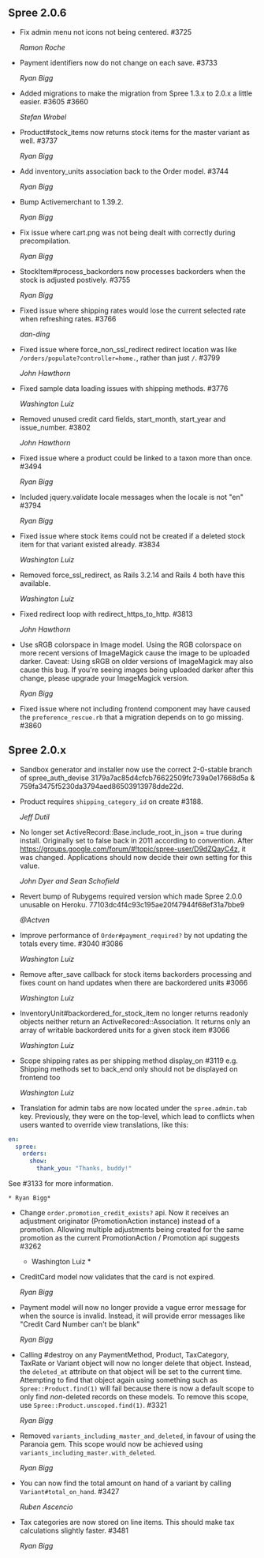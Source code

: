 ## Spree 2.0.6 ##

* Fix admin menu not icons not being centered. #3725

    *Ramon Roche*

* Payment identifiers now do not change on each save. #3733

    *Ryan Bigg*

* Added migrations to make the migration from Spree 1.3.x to 2.0.x a little easier. #3605 #3660

    *Stefan Wrobel*

* Product#stock_items now returns stock items for the master variant as well. #3737

    *Ryan Bigg*

* Add inventory_units association back to the Order model. #3744

    *Ryan Bigg*

* Bump Activemerchant to 1.39.2.

    *Ryan Bigg*

* Fix issue where cart.png was not being dealt with correctly during precompilation.

    *Ryan Bigg*

* StockItem#process_backorders now processes backorders when the stock is adjusted postively. #3755

    *Ryan Bigg*

* Fixed issue where shipping rates would lose the current selected rate when refreshing rates. #3766

    *dan-ding*

* Fixed issue where force_non_ssl_redirect redirect location was like `/orders/populate?controller=home.`, rather than just `/`. #3799

    *John Hawthorn*

* Fixed sample data loading issues with shipping methods. #3776

    *Washington Luiz*

* Removed unused credit card fields, start_month, start_year and issue_number. #3802

    *John Hawthorn*

* Fixed issue where a product could be linked to a taxon more than once. #3494

    *Ryan Bigg*

* Included jquery.validate locale messages when the locale is not "en" #3794

    *Ryan Bigg*

* Fixed issue where stock items could not be created if a deleted stock item for that variant existed already. #3834

    *Washington Luiz*

* Removed force_ssl_redirect, as Rails 3.2.14 and Rails 4 both have this available.

    *Washington Luiz*

* Fixed redirect loop with redirect_https_to_http. #3813

    *John Hawthorn*

* Use sRGB colorspace in Image model. Using the RGB colorspace on more recent versions of ImageMagick cause the image to be uploaded darker. Caveat: Using sRGB on older versions of ImageMagick may also cause this bug. If you're seeing images being uploaded darker after this change, please upgrade your ImageMagick version.

    *Ryan Bigg*

* Fixed issue where not including frontend component may have caused the `preference_rescue.rb` that a migration depends on to go missing. #3860


## Spree 2.0.x ##

*  Sandbox generator and installer now use the correct 2-0-stable branch of spree_auth_devise 
3179a7ac85d4cfcb76622509fc739a0e17668d5a & 759fa3475f5230da3794aed86503913978dde22d.

* Product requires `shipping_category_id` on create #3188.

    *Jeff Dutil*

*   No longer set ActiveRecord::Base.include_root_in_json = true during install.
    Originally set to false back in 2011 according to convention. After
    https://groups.google.com/forum/#!topic/spree-user/D9dZQayC4z, it
    was changed. Applications should now decide their own setting for this value.

    *John Dyer and Sean Schofield*

* Revert bump of Rubygems required version which made Spree 2.0.0 unusable on Heroku. 77103dc4f4c93c195ae20f47944f68ef31a7bbe9

    *@Actven*

* Improve performance of `Order#payment_required?` by not updating the totals every time. #3040 #3086

    *Washington Luiz*

* Remove after_save callback for stock items backorders processing and
    fixes count on hand updates when there are backordered units #3066

    *Washington Luiz*

* InventoryUnit#backordered_for_stock_item no longer returns readonly objects
    neither return an ActiveRecored::Association. It returns only an array of
    writable backordered units for a given stock item #3066

    *Washington Luiz*

* Scope shipping rates as per shipping method display_on #3119
    e.g. Shipping methods set to back_end only should not be displayed on frontend too

   *Washington Luiz*

* Translation for admin tabs are now located under the `spree.admin.tab` key. Previously, they were on the top-level, which lead to conflicts when users wanted to override view translations, like this:

```yml
en:
  spree:
    orders:
      show:
        thank_you: "Thanks, buddy!"
```

See #3133 for more information.

    * Ryan Bigg*

*   Change `order.promotion_credit_exists?` api. Now it receives an adjustment
    originator (PromotionAction instance) instead of a promotion. Allowing
    multiple adjustments being created for the same promotion as the current
    PromotionAction / Promotion api suggests #3262

    * Washington Luiz *

* CreditCard model now validates that the card is not expired.

    *Ryan Bigg*

* Payment model will now no longer provide a vague error message for when the source is invalid. Instead, it will provide error messages like "Credit Card Number can't be blank"

    *Ryan Bigg*

* Calling #destroy on any PaymentMethod, Product, TaxCategory, TaxRate or Variant object will now no longer delete that object. Instead, the `deleted_at` attribute on that object will be set to the current time. Attempting to find that object again using something such as `Spree::Product.find(1)` will fail because there is now a default scope to only find *non*-deleted records on these models. To remove this scope, use `Spree::Product.unscoped.find(1)`. #3321

    *Ryan Bigg*

* Removed `variants_including_master_and_deleted`, in favour of using the Paranoia gem. This scope would now be achieved using `variants_including_master.with_deleted`.

    *Ryan Bigg*

* You can now find the total amount on hand of a variant by calling `Variant#total_on_hand`. #3427

    *Ruben Ascencio*

* Tax categories are now stored on line items. This should make tax calculations slightly faster. #3481

    *Ryan Bigg*